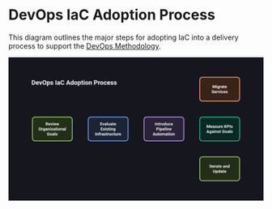 # DevOps IaC Adoption Process

This diagram outlines the major steps for adopting IaC into a delivery process to support the [DevOps Methodology](https://www.valewood.org/topics/devops/).

<img src="./video.gif" />
